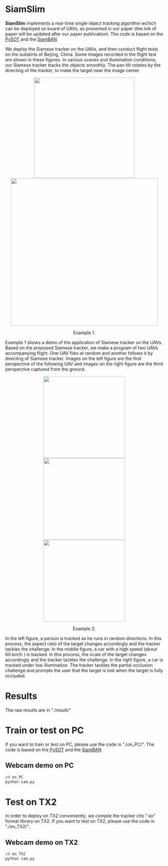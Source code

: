 # SiamSlim

**SiamSlim** implements a real-time single object tracking algorithm wchich can be deployed on board of UAVs, as presented in our paper (the link of paper will be updated after our paper publication). The code is based on the [PySOT](https://github.com/STVIR/pysot) and the [SiamBAN](https://github.com/hqucv/siamban)

 We deploy the Siamese tracker on the UAVs, and then conduct flight tests on the outskirts of Beijing, China. Some images recorded in the flight test are shown in these figures. In various scenes and illumination conditions, our Siamese tracker tracks the objects smoothly. The pan tilt rotates by the directing of the tracker, to make the target near the image center.
<div align="center">
  <img src="demo/5.gif" width="320px" />
  <img src="demo/6.gif" width="469px" />
  <p>Example 1.</p>
</div>

Example 1 shows a demo of the application of Siamese tracker on the UAVs. Based on the proposed Siamese tracker, we make a program of two UAVs accompanying flight. One UAV flies at random and another follows it by directing of Siamese tracker. Images on the left figure are the first perspective of the following UAV and images on the right figure are the third perspective captured from the ground.
<div align="center">
  <img src="demo/3.gif" width="260px" />
  <img src="demo/2.gif" width="260px" />
  <img src="demo/4.gif" width="260px" />
  <p>Example 2.</p>
</div>


In the left figure, a person is tracked as he runs in random directions. In this process, the aspect ratio of the target changes accordingly and the tracker tackles the challenge. In the middle figure, a car with a high speed (about 60 km/h ) is tracked. In this process, the scale of the target changes accordingly and the tracker tackles the challenge. In the right figure, a car is tracked under low illumination. The tracker tackles the partial occlusion challenge and prompts the user that the target is lost when the target is fully occluded.

# Results

The raw results are in "./result/"

# Train or test on PC

If you want to train or test on PC, please use the code in "./on_PC/". The code is based on the [PySOT](https://github.com/STVIR/pysot) and the [SiamBAN](https://github.com/hqucv/siamban)

## Webcam demo on PC
```bash
cd on_PC
python cam.py
```

# Test on TX2

In order to deploy on TX2 conveniently, we compile the tracker into ".so" format library on TX2. If you want to test on TX2, please use the code in "./on_TX2/". 

## Webcam demo on TX2
```bash
cd on_TX2
python cam.py
```





